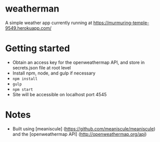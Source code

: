 # weatherman
A simple weather app currently running at https://murmuring-temple-9549.herokuapp.com/

# Getting started

- Obtain an access key for the openweathermap API, and store in secrets.json file at root level
- Install npm, node, and gulp if necessary
- `npm install`
- `gulp`
- `npm start`
- Site will be accessible on localhost port 4545

# Notes

- Built using [meaniscule] (https://github.com/meaniscule/meaniscule) and the [openweathermap API] (http://openweathermap.org/api)
